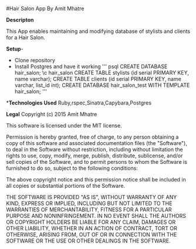 #Hair Salon App
By Amit Mhatre

**Descripton**

This App enables maintaining and modifying database of stylists and clients for a Hair Salon.


**Setup**-
  
* Clone repository
* Install Postgres and have it working
'''
psql
CREATE DATABASE hair_salon;
\c hair_salon
CREATE TABLE stylists (id serial PRIMARY KEY, name varchar);
CREATE TABLE clients (id serial PRIMARY KEY, name varchar, list_id int);
CREATE DATABASE hair_salon_test WITH TEMPLATE hair_salon;
'''

***Technologies Used**
Ruby,rspec,Sinatra,Capybara,Postgres

**Legal**
Copyright (c) 2015 Amit Mhatre

This software is licensed under the MIT license.

Permission is hereby granted, free of charge, to any person obtaining a copy of this software and
 associated documentation files (the "Software"), to deal in the Software without restriction, including 
without limitation the rights to use, copy, modify, merge, publish, distribute, sublicense, and/or sell 
copies of the Software, and to permit persons to whom the Software is furnished to do so, subject to the 
following conditions:

The above copyright notice and this permission notice shall be included in all copies or substantial 
portions of the Software.

THE SOFTWARE IS PROVIDED "AS IS", WITHOUT WARRANTY OF ANY KIND, EXPRESS OR IMPLIED, INCLUDING BUT NOT 
LIMITED TO THE WARRANTIES OF MERCHANTABILITY, FITNESS FOR A PARTICULAR PURPOSE AND NONINFRINGEMENT. IN NO
 EVENT SHALL THE AUTHORS OR COPYRIGHT HOLDERS BE LIABLE FOR ANY CLAIM, DAMAGES OR OTHER LIABILITY, WHETHER 
IN AN ACTION OF CONTRACT, TORT OR OTHERWISE, ARISING FROM, OUT OF OR IN CONNECTION WITH THE SOFTWARE OR 
THE USE OR OTHER DEALINGS IN THE SOFTWARE.
             